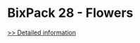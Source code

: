 # BixPack 28 - Flowers
[>> Detailed information](https://secure.shareit.com/shareit/product.html?productid=300848848&affiliateid=200057808)